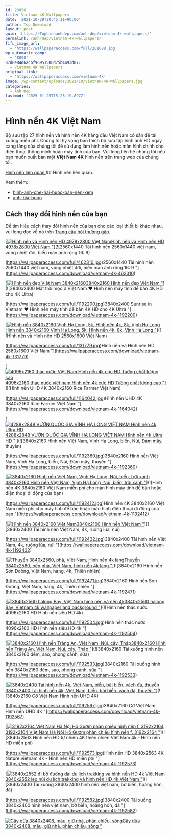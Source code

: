 ```yaml
---
id: 23856
title: Vietnam 4K Wallpapers
date: '2021-10-29T20:45:11+00:00'
author: Top Download
layout: post
guid: 'https://Tophinhanhdep.com/anh-dep/vietnam-4k-wallpapers/'
permalink: /anh-dep/vietnam-4k-wallpapers/
fifu_image_url:
  - 'https://wallpaperaccess.com/full/201088.jpg'
wp_automatic_camp:
  - '8098'
87d8e84d6acbf96951500d75b4493d87:
  - Vietnam 4K Wallpapers
original_link:
  - 'https://wallpaperaccess.com/vietnam-4k'
image: /wp-content/uploads/2021/10/Vietnam-4K-Wallpapers.jpg
categories:
  - Ảnh Đẹp
lastmod: '2025-01-25T15:25:19.897Z'
---
```

# Hình nền 4K Việt Nam

Bộ sưu tập 27 hình nền và hình nền 4K hàng đầu Việt Nam có sẵn để tải xuống miễn phí. Chúng tôi hy vọng bạn thích bộ sưu tập hình ảnh HD ngày càng tăng của chúng tôi để sử dụng làm hình nền hoặc màn hình chính cho điện thoại thông minh hoặc máy tính của bạn. Vui lòng liên hệ chúng tôi nếu bạn muốn xuất bản một **Việt Nam 4K** hình nền trên trang web của chúng tôi.

[Hình nền liên quan ](#related) ## Hình nền liên quan.

   
 Xem thêm:

   
- [hinh-anh-che-hai-huoc-ban-nen-xem](https://tophinhanhdep.com/anh-che/hinh-anh-che-hai-huoc-ban-nen-xem/)
- [anh-bia-buon](https://tophinhanhdep.com/anh-bia/anh-bia-buon/)

## Cách thay đổi hình nền của bạn

Để tìm hiểu cách thay đổi hình nền của bạn cho các loại thiết bị khác nhau, vui lòng đọc về nó trên [Trang câu hỏi thường gặp](https://tophinhanhdep.com/faq/).

  
[[![Hình nền và Hình nền HD 4978x2800 Việt Nam](https://wallpaperaccess.com/full/201088.jpg)Hình nền và Hình nền HD 4978x2800 Việt Nam "](https://wallpaperaccess.com/download/vietnam-4k-201088)](![2560x1440 Tải hình nền 2560x1440 việt nam, vùng nhiệt đới, biển màn ảnh rộng 16: 9)

(https://wallpaperaccess.com/full/462310.jpg)2560x1440 Tải hình nền 2560x1440 việt nam, vùng nhiệt đới, biển màn ảnh rộng 16: 9 "](https://wallpaperaccess.com/download/vietnam-4k-462310)

[[![Hình nền đẹp Việt Nam 3840x2160](https://wallpaperaccess.com/full/1192145.jpg)3840x2160 Hình nền đẹp Việt Nam "](https://wallpaperaccess.com/download/vietnam-4k-1192145)](![3840x2400 Mặt trời mọc ở Việt Nam ❤ Hình nền máy tính để bàn 4K HD cho 4K Ultra)

(https://wallpaperaccess.com/full/1192200.jpg)3840x2400 Sunrise in Vietnam ❤ Hình nền máy tính để bàn 4K HD cho 4K Ultra "](https://wallpaperaccess.com/download/vietnam-4k-1192200)

[[![Hình nền 3840x2160 Vịnh Hạ Long, 5k, Hình nền 4k, 8k, Vịnh Hạ Long](https://wallpaperaccess.com/full/1192231.jpg)Hình nền 3840x2160 Vịnh Hạ Long, 5k, Hình nền 4k, 8k, Vịnh Hạ Long "](https://wallpaperaccess.com/download/vietnam-4k-1192231)](![Hình nền và Hình nền HD 2560x1600 Việt Nam)

(https://wallpaperaccess.com/full/131779.jpg)Hình nền và Hình nền HD 2560x1600 Việt Nam "](https://wallpaperaccess.com/download/vietnam-4k-131779)

[[![4096x2160 thác nước Việt Nam Hình nền 4k cực HD Tường chất lượng cao](https://wallpaperaccess.com/full/512889.jpg)4096x2160 thác nước việt nam Hình nền 4k cực HD Tường chất lượng cao "](https://wallpaperaccess.com/download/vietnam-4k-512889)](![Hình nền UHD 4K 3840x2160 Rice Farmer Việt Nam)

(https://wallpaperaccess.com/full/1164042.jpg)Hình nền UHD 4K 3840x2160 Rice Farmer Việt Nam "](https://wallpaperaccess.com/download/vietnam-4k-1164042)

[[![4288x2848 VƯỜN QUỐC GIA VĨNH HẠ LONG VIỆT NAM Hình nền 4k Ultra HD](https://wallpaperaccess.com/full/200945.jpg)4288x2848 VƯỜN QUỐC GIA VĨNH HẠ LONG VIỆT NAM Hình nền 4k Ultra HD " ](https://wallpaperaccess.com/download/vietnam-4k-200945)](![3840x2160 Hình nền Việt Nam, Vịnh Hạ Long, biển, Núi, Đám mây, thuyền)

(https://wallpaperaccess.com/full/1192360.jpg)3840x2160 Hình nền Việt Nam, Vịnh Hạ Long, biển, Núi, Đám mây, thuyền "](https://wallpaperaccess.com/download/vietnam-4k-1192360)

[[![3840x2160 Hình nền Việt Nam, Vịnh Hạ Long, Núi, biển, trời xanh](https://wallpaperaccess.com/full/1192386.jpg)3840x2160 Hình nền Việt Nam, Vịnh Hạ Long, Núi, biển, trời xanh "](https://wallpaperaccess.com/download/vietnam-4k-1192386)](![Hình nền 4K 3840x2160 Việt Nam miễn phí cho màn hình máy tính để bàn hoặc điện thoại di động của bạn)

(https://wallpaperaccess.com/full/1192412.jpg)Hình nền 4K 3840x2160 Việt Nam miễn phí cho máy tính để bàn hoặc màn hình điện thoại di động của bạn "](https://wallpaperaccess.com/download/vietnam-4k-1192412)

[[![Hình nền 3840x2160 Việt Nam](https://wallpaperaccess.com/full/1192428.jpg)3840x2160 Hình nền Việt Nam "](https://wallpaperaccess.com/download/vietnam-4k-1192428)](![3840x2400 Tải hình nền Việt Nam, 4k, ruộng lúa, núi)

(https://wallpaperaccess.com/full/1192432.jpg)3840x2400 Tải hình nền Việt Nam, 4k, ruộng lúa, núi "](https://wallpaperaccess.com/download/vietnam-4k-1192432)

[[![Thuyền 3840x2560, phà, Việt Nam, Hình nền 4k làng](https://wallpaperaccess.com/full/1192467.jpg)Thuyền 3840x2560, bến phà, Việt Nam, hình nền 4k làng "](https://wallpaperaccess.com/download/vietnam-4k-1192467)](![3840x2160 Hình nền Sơn Đoòng, Việt Nam, hang, 4k, Thiên nhiên)

(https://wallpaperaccess.com/full/1192471.jpg)3840x2160 Hình nền Sơn Đoòng, Việt Nam, hang, 4k, Thiên nhiên "](https://wallpaperaccess.com/download/vietnam-4k-1192471)

[[![3840x2560 halong Bay, Việt Nam hình nền và nền 4k](https://wallpaperaccess.com/full/1192498.jpg)3840x2560 halong Bay, Vietnam 4k wallpaper and background "](https://wallpaperaccess.com/download/vietnam-4k-1192498)](![Hình nền thác nước 4096x2160 HD Hình nền siêu HD 4k)

(https://wallpaperaccess.com/full/1192504.jpg)Hình nền thác nước 4096x2160 HD Hình nền siêu HD 4k "](https://wallpaperaccess.com/download/vietnam-4k-1192504)

[[![3840x2160 Hình nền Tràng An, Việt Nam, Núi, cây, Tháp](https://wallpaperaccess.com/full/1192508.jpg)3840x2160 Hình nền Tràng An, Việt Nam, Núi, cây, Tháp "](https://wallpaperaccess.com/download/vietnam-4k-1192508)](![3840x2160 Tải xuống hình nền 3840x2160 đêm, sao, phong cảnh, sữa)

(https://wallpaperaccess.com/full/1192533.jpg)3840x2160 Tải xuống hình nền 3840x2160 đêm, sao, phong cảnh, sữa "](https://wallpaperaccess.com/download/vietnam-4k-1192533)

[[![3840x2400 Tải hình nền 4k, Việt Nam, biển, bãi biển, vách đá, thuyền](https://wallpaperaccess.com/full/1192565.jpg)3840x2400 Tải hình nền 4k, Việt Nam, biển, bãi biển, vách đá, thuyền "](https://wallpaperaccess.com/download/vietnam-4k-1192565)](![3840x2160 Cờ Việt Nam Hình nền UHD 4K)

(https://wallpaperaccess.com/full/1192567.jpg)3840x2160 Cờ Việt Nam Hình nền UHD 4K "](https://wallpaperaccess.com/download/vietnam-4k-1192567)

[[![3192x2164 Việt Nam Hà Nội Hồ Gươm phản chiếu hình nền f.  3192x2164](https://wallpaperaccess.com/full/1192568.jpg)3192x2164 Việt Nam Hà Nội Hồ Gươm phản chiếu hình nền f. 3192x2164 "](https://wallpaperaccess.com/download/vietnam-4k-1192568)](![3840x2563 Hình nền HD tự nhiên 4K thiên nhiên Việt Nam 4k - Hình nền HD miễn phí)

(https://wallpaperaccess.com/full/1192573.jpg)Hình nền HD 3840x2563 4K Nature vietnam 4k - Hình nền HD miễn phí "](https://wallpaperaccess.com/download/vietnam-4k-1192573)

[[![3840x2552 đi bộ đường dài du lịch trekking và hình nền HD 4k Việt Nam](https://wallpaperaccess.com/full/1192577.jpg)3840x2552 leo núi du lịch trekking và hình nền HD 4k Việt Nam "](https://wallpaperaccess.com/download/vietnam-4k-1192577)](![3840x2400 Tải xuống 3840x2400 hình nền việt nam, bờ biển, hoàng hôn, đá)

(https://wallpaperaccess.com/full/1192582.jpg)3840x2400 Tải xuống 3840x2400 hình nền việt nam, bờ biển, hoàng hôn, đá "](https://wallpaperaccess.com/download/vietnam-4k-1192582)

[![Cây dừa 3840x2408, màu, giữ nhà, phản chiếu, sông](https://wallpaperaccess.com/full/1192593.jpg)Cây dừa 3840x2408, màu, giữ nhà, phản chiếu, sông "](https://wallpaperaccess.com/download/vietnam-4k-1192593)
